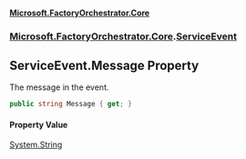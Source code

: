 #### [Microsoft.FactoryOrchestrator.Core](./Microsoft-FactoryOrchestrator-Core.md 'Microsoft.FactoryOrchestrator.Core')
### [Microsoft.FactoryOrchestrator.Core](./Microsoft-FactoryOrchestrator-Core.md 'Microsoft.FactoryOrchestrator.Core').[ServiceEvent](./Microsoft-FactoryOrchestrator-Core-ServiceEvent.md 'Microsoft.FactoryOrchestrator.Core.ServiceEvent')
## ServiceEvent.Message Property
The message in the event.  
```csharp
public string Message { get; }
```
#### Property Value
[System.String](https://docs.microsoft.com/en-us/dotnet/api/System.String 'System.String')  

